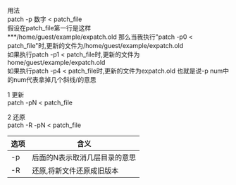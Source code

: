 用法  
patch -p 数字 < patch_file  
假设在patch_file第一行是这样  
***/home/guest/example/expatch.old
那么当我执行"patch -p0 < patch_file"时,更新的文件为/home/guest/example/expatch.old  
如果执行patch -p1 < patch_file时,更新的文件为home/guest/example/expatch.old  
如果执行patch -p4 < patch_file时,更新的文件为expatch.old
也就是说-p num中的num代表拿掉几个斜线/的意思 




1 更新  
patch -pN < patch_file 

2 还原  
patch -R -pN < patch_file 



选项 | 含义
---|---
-p | 后面的N表示取消几层目录的意思
-R | 还原,将新文件还原成旧版本


